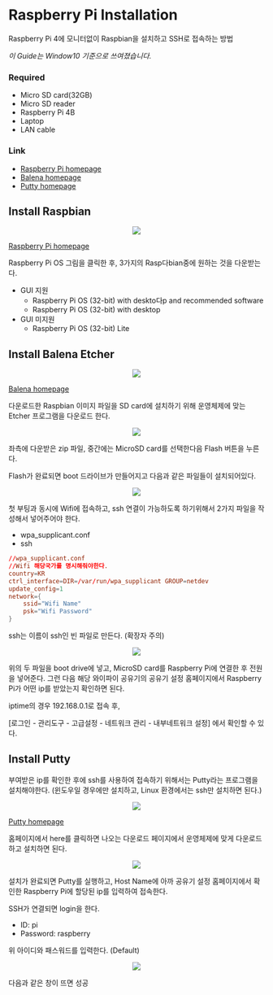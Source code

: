 # Raspberry Pi Installation

Raspberry Pi 4에 모니터없이 Raspbian을 설치하고 SSH로 접속하는 방법

*이 Guide는 Window10 기준으로 쓰여졌습니다.*



### Required

- Micro SD card(32GB)
- Micro SD reader
- Raspberry Pi 4B
- Laptop
- LAN cable

### Link

- [Raspberry Pi homepage](https://www.raspberrypi.org/downloads/)
- [Balena homepage](https://www.balena.io/etcher/)
- [Putty homepage](https://putty.org/)



## Install Raspbian

<p align="center"><img src="../images/raspbian/1.png"></p>

[Raspberry Pi homepage](https://www.raspberrypi.org/downloads/)

Raspberry Pi OS 그림을 클릭한 후, 3가지의 Rasp다bian중에 원하는 것을 다운받는다.

- GUI 지원
  - Raspberry Pi OS (32-bit) with deskto다p and recommended software
  - Raspberry Pi OS (32-bit) with desktop
- GUI 미지원
  - Raspberry Pi OS (32-bit) Lite



## Install Balena Etcher

<p align="center"><img src="../images/raspbian/2.png"></p>

[Balena homepage](https://www.balena.io/etcher/)

다운로드한 Raspbian 이미지 파일을 SD card에 설치하기 위해 운영체제에 맞는 Etcher 프로그램을 다운로드 한다.



<p align="center"><img src="../images/raspbian/3.png"></p>

좌측에 다운받은 zip 파일, 중간에는 MicroSD card를 선택한다음 Flash 버튼을 누른다. 

Flash가 완료되면 boot 드라이브가 만들어지고 다음과 같은 파일들이 설치되어있다.



<p align="center"><img src="../images/raspbian/4.png"></p>

첫 부팅과 동시에 Wifi에 접속하고, ssh 연결이 가능하도록 하기위해서 2가지 파일을 작성해서 넣어주어야 한다.

- wpa_supplicant.conf
- ssh

```conf
//wpa_supplicant.conf
//Wifi 해당국가를 명시해줘야한다.
country=KR
ctrl_interface=DIR=/var/run/wpa_supplicant GROUP=netdev
update_config=1
network={
    ssid="Wifi Name"
    psk="Wifi Password"
}
```

ssh는 이름이 ssh인 빈 파일로 만든다. (확장자 주의)

<p align="center"><img src="../images/raspbian/5.png"></p>

위의 두 파일을 boot drive에 넣고, MicroSD card를 Raspberry Pi에 연결한 후 전원을 넣어준다. 그런 다음 해당 와이파이 공유기의 공유기 설정 홈페이지에서 Raspberry Pi가 어떤 ip를 받았는지 확인하면 된다.



iptime의 경우 192.168.0.1로 접속 후, 

[로그인 - 관리도구 - 고급설정 - 네트워크 관리 - 내부네트워크 설정] 에서 확인할 수 있다.



## Install Putty

부여받은 ip를 확인한 후에 ssh를 사용하여 접속하기 위해서는 Putty라는 프로그램을 설치해야한다. (윈도우일 경우에만 설치하고, Linux 환경에서는 ssh만 설치하면 된다.)

<p align="center"><img src="../images/raspbian/6.png"></p>

[Putty homepage](https://putty.org/)

홈페이지에서 here를 클릭하면 나오는 다운로드 페이지에서 운영체제에 맞게 다운로드하고 설치하면 된다. 



<p align="center"><img src="../images/raspbian/7.png"></p>

설치가 완료되면 Putty를 실행하고, Host Name에 아까 공유기 설정 홈페이지에서 확인한 Raspberry Pi에 할당된 ip를 입력하여 접속한다.

SSH가 연결되면 login을 한다.

- ID: pi
- Password: raspberry

위 아이디와 패스워드를 입력한다. (Default)

<p align="center"><img src="../images/raspbian/8.png"></p>

다음과 같은 창이 뜨면 성공
